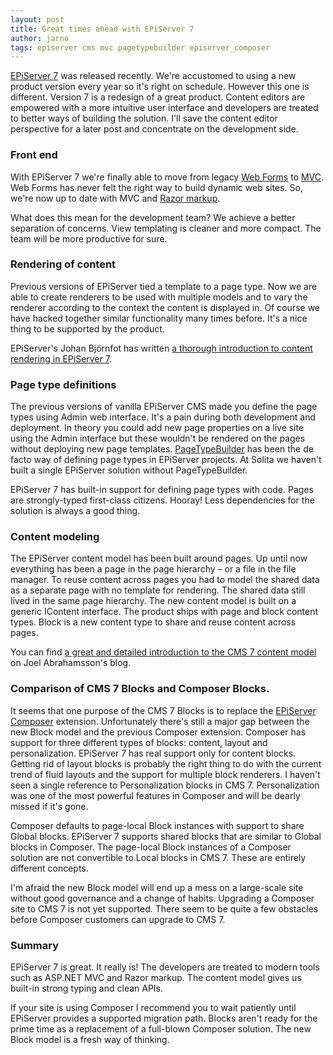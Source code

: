 ```yaml
---
layout: post
title: Great times ahead with EPiServer 7
author: jarno
tags: episerver cms mvc pagetypebuilder episerver_composer
---
```


[EPiServer 7](http://www.episerver.com) was released recently. We're accustomed to using a new product version every year so it's right on schedule. However this one is different. Version 7 is a redesign of a great product. Content editors are empowered with a more intuitive user interface and developers are treated to better ways of building the solution. I'll save the content editor perspective for a later post and concentrate on the development side.

### Front end ###
With EPiServer 7 we're finally able to move from legacy [Web Forms](http://www.asp.net/web-forms) to [MVC](http://www.asp.net/mvc). Web Forms has never felt the right way to build dynamic web sites. So, we're now up to date with MVC and [Razor markup](http://weblogs.asp.net/scottgu/archive/2010/07/02/introducing-razor.aspx). 

What does this mean for the development team? We achieve a better separation of concerns. View templating is cleaner and more compact. The team will be more productive for sure.

### Rendering of content ###
Previous versions of EPiServer tied a template to a page type. Now we are able to create renderers to be used with multiple models and to vary the renderer according to the context the content is displayed in. Of course we have hacked together similar functionality many times before. It's a nice thing to be supported by the product.

EPiServer's Johan Björnfot has written [a thorough introduction to content rendering in EPiServer 7](http://world.episerver.com/Blogs/Johan-Bjornfot/Dates1/2012/9/EPiServer-7--Rendering-of-content/).


### Page type definitions ###
The previous versions of vanilla EPiServer CMS made you define the page types using Admin web interface. It's a pain during both development and deployment. In theory you could add new page properties on a live site using the Admin interface but these wouldn't be rendered on the pages without deploying new page templates. [PageTypeBuilder](http://pagetypebuilder.codeplex.com/) has been the de facto way of defining page types in EPiServer projects. At Solita we haven't built a single EPiServer solution without PageTypeBuilder.

EPiServer 7 has built-in support for defining page types with code. Pages are strongly-typed first-class citizens. Hooray! Less dependencies for the solution is always a good thing.

### Content modeling ###
The EPiServer content model has been built around pages. Up until now everything has been a page in the page hierarchy – or a file in the file manager. To reuse content across pages you had to model the shared data as a separate page with no template for rendering. The shared data still lived in the same page hierarchy. The new content model is built on a generic IContent interface. The product ships with page and block content types. Block is a new content type to share and reuse content across pages.

You can find [a great and detailed introduction to the CMS 7 content model](http://joelabrahamsson.com/entry/episerver-cms-7-content-pages-and-blocks) on Joel Abrahamsson's blog.


### Comparison of CMS 7 Blocks and Composer Blocks.
It seems that one purpose of the CMS 7 Blocks is to replace the [EPiServer Composer](http://www.episerver.com/Products/EPiServer-Composer/) extension. Unfortunately there's still a major gap between the new Block model and the previous Composer extension. Composer has support for three different types of blocks: content, layout and personalization. EPiServer 7 has real support only for content blocks. Getting rid of layout blocks is probably the right thing to do with the current trend of fluid layouts and the support for multiple block renderers. I haven't seen a single reference to Personalization blocks in CMS 7. Personalization was one of the most powerful features in Composer and will be dearly missed if it's gone.

Composer defaults to page-local Block instances with support to share Global blocks. EPiServer 7 supports shared blocks that are similar to Global blocks in Composer. The page-local Block instances of a Composer solution are not convertible to Local blocks in CMS 7. These are entirely different concepts.

I'm afraid the new Block model will end up a mess on a large-scale site without good governance and a change of habits. Upgrading a Composer site to CMS 7 is not yet supported. There seem to be quite a few obstacles before Composer customers can upgrade to CMS 7.

### Summary ###
EPiServer 7 is great. It really is! The developers are treated to modern tools such as ASP.NET MVC and Razor markup. The content model gives us built-in strong typing and clean APIs.

If your site is using Composer I recommend you to wait patiently until EPiServer provides a supported migration path. Blocks aren't ready for the prime time as a replacement of a full-blown Composer solution. The new Block model is a fresh way of thinking.
